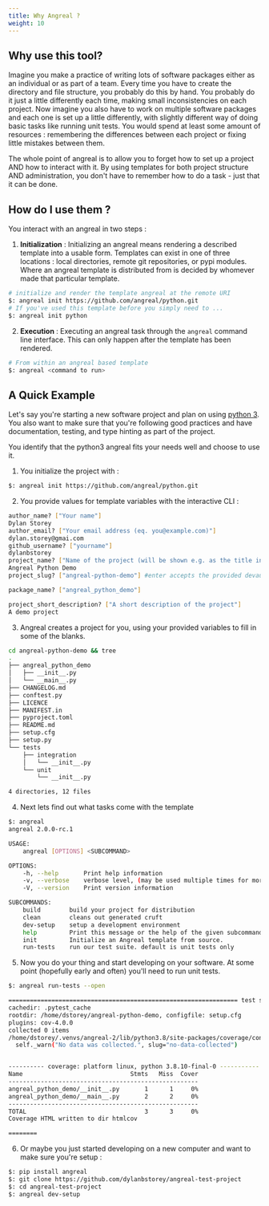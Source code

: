 ```yaml
---
title: Why Angreal ?
weight: 10
---
```


## Why use this tool?


Imagine you make a practice of writing lots of software packages either
as an individual or as part of a team. Every time you have to create the
directory and file structure, you probably do this by hand. You probably
do it just a little differently each time, making small inconsistencies
on each project. Now imagine you also have to work on multiple software
packages and each one is set up a little differently, with slightly
different way of doing basic tasks like running unit tests. You would
spend at least some amount of resources : remembering the differences
between each project or fixing little mistakes between them.

The whole point of angreal is to allow you to forget how to set up a
project AND how to interact with it. By using templates for both project
structure AND administration, you don\'t have to remember how to do a
task - just that it can be done.

## How do I use them ?

You interact with an angreal in two steps :

1.  **Initialization** : Initializing an angreal means rendering a
    described template into a usable form. Templates can exist in one of
    three locations : local directories, remote git repositories, or
    pypi modules. Where an angreal template is distributed from is
    decided by whomever made that particular template.

```bash
# initialize and render the template angreal at the remote URI
$: angreal init https://github.com/angreal/python.git
# If you've used this template before you simply need to ...
$: angreal init python
```

2.  **Execution** : Executing an angreal task through the `angreal`
    command line interface. This can only happen after the template has
    been rendered.

```bash
# From within an angreal based template
$: angreal <command to run>
```

## A Quick Example

Let\'s say you\'re starting a new software project and plan on using
[python 3](https://www.python.org). You also want to make sure that you\'re
following good practices and have documentation, testing, and type
hinting as part of the project.

You identify that the python3 angreal fits your needs well and choose to
use it.

1.  You initialize the project with :

```bash
$: angreal init https://github.com/angreal/python.git
```

2.  You provide values for template variables with the interactive CLI :

```bash
author_name? ["Your name"]
Dylan Storey
author_email? ["Your email address (eq. you@example.com)"]
dylan.storey@gmai.com
github_username? ["yourname"]
dylanbstorey
project_name? ["Name of the project (will be shown e.g. as the title in the readme)"]
Angreal Python Demo
project_slug? ["angreal-python-demo"] #enter accepts the provided devault value

package_name? ["angreal_python_demo"]

project_short_description? ["A short description of the project"]
A demo project
```

3.  Angreal creates a project for you, using your provided variables to
    fill in some of the blanks.

```bash
cd angreal-python-demo && tree
.
├── angreal_python_demo
│   ├── __init__.py
│   └── __main__.py
├── CHANGELOG.md
├── conftest.py
├── LICENCE
├── MANIFEST.in
├── pyproject.toml
├── README.md
├── setup.cfg
├── setup.py
└── tests
    ├── integration
    │   └── __init__.py
    └── unit
        └── __init__.py

4 directories, 12 files
```

4.  Next lets find out what tasks come with the template

```bash
$: angreal                                                                                                                                       ─╯
angreal 2.0.0-rc.1

USAGE:
    angreal [OPTIONS] <SUBCOMMAND>

OPTIONS:
    -h, --help       Print help information
    -v, --verbose    verbose level, (may be used multiple times for more verbosity)
    -V, --version    Print version information

SUBCOMMANDS:
    build        build your project for distribution
    clean        cleans out generated cruft
    dev-setup    setup a development environment
    help         Print this message or the help of the given subcommand(s)
    init         Initialize an Angreal template from source.
    run-tests    run our test suite. default is unit tests only

```

5.  Now you do your thing and start developing on your software. At some
    point (hopefully early and often) you\'ll need to run unit tests.

```bash
$: angreal run-tests --open

================================================================ test session starts ================================================================platform linux -- Python 3.8.10, pytest-7.2.0, pluggy-1.0.0 -- /home/dstorey/.venvs/angreal-2/bin/python3
cachedir: .pytest_cache
rootdir: /home/dstorey/angreal-python-demo, configfile: setup.cfg
plugins: cov-4.0.0
collected 0 items
/home/dstorey/.venvs/angreal-2/lib/python3.8/site-packages/coverage/control.py:836: CoverageWarning: No data was collected. (no-data-collected)
  self._warn("No data was collected.", slug="no-data-collected")


---------- coverage: platform linux, python 3.8.10-final-0 -----------
Name                              Stmts   Miss  Cover
-----------------------------------------------------
angreal_python_demo/__init__.py       1      1     0%
angreal_python_demo/__main__.py       2      2     0%
-----------------------------------------------------
TOTAL                                 3      3     0%
Coverage HTML written to dir htmlcov

========
```


6.  Or maybe you just started developing on a new computer and want to
    make sure you\'re setup :

```bash
$: pip install angreal
$: git clone https://github.com/dylanbstorey/angreal-test-project
$: cd angreal-test-project
$: angreal dev-setup
```
